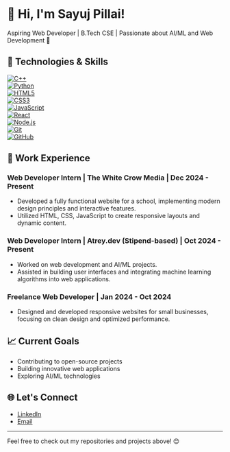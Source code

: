 # 👋 Hi, I'm Sayuj Pillai!

Aspiring Web Developer | B.Tech CSE | Passionate about AI/ML and Web Development 🚀

## 🔧 Technologies & Skills

[![C++](https://img.shields.io/badge/C++-00599C?style=for-the-badge&logo=cplusplus&logoColor=white)](https://isocpp.org/)  
[![Python](https://img.shields.io/badge/Python-3776AB?style=for-the-badge&logo=python&logoColor=white)](https://www.python.org/)  
[![HTML5](https://img.shields.io/badge/HTML5-E34F26?style=for-the-badge&logo=html5&logoColor=white)](https://developer.mozilla.org/en-US/docs/Web/HTML)  
[![CSS3](https://img.shields.io/badge/CSS3-1572B6?style=for-the-badge&logo=css3&logoColor=white)](https://developer.mozilla.org/en-US/docs/Web/CSS)  
[![JavaScript](https://img.shields.io/badge/JavaScript-F7DF1E?style=for-the-badge&logo=javascript&logoColor=black)](https://developer.mozilla.org/en-US/docs/Web/JavaScript)  
[![React](https://img.shields.io/badge/React-61DAFB?style=for-the-badge&logo=react&logoColor=black)](https://reactjs.org/)  
[![Node.js](https://img.shields.io/badge/Node.js-339933?style=for-the-badge&logo=node.js&logoColor=white)](https://nodejs.org/)  
[![Git](https://img.shields.io/badge/Git-F05032?style=for-the-badge&logo=git&logoColor=white)](https://git-scm.com/)  
[![GitHub](https://img.shields.io/badge/GitHub-181717?style=for-the-badge&logo=github&logoColor=white)](https://github.com/)  

## 💼 Work Experience

### Web Developer Intern | The White Crow Media | Dec 2024 - Present  
- Developed a fully functional website for a school, implementing modern design principles and interactive features.
- Utilized HTML, CSS, JavaScript to create responsive layouts and dynamic content.

### Web Developer Intern | Atrey.dev (Stipend-based) | Oct 2024 - Present  
- Worked on web development and AI/ML projects.
- Assisted in building user interfaces and integrating machine learning algorithms into web applications.

### Freelance Web Developer | Jan 2024 - Oct 2024  
- Designed and developed responsive websites for small businesses, focusing on clean design and optimized performance.

## 📈 Current Goals

- Contributing to open-source projects  
- Building innovative web applications  
- Exploring AI/ML technologies  

## 🌐 Let's Connect

- [LinkedIn](https://linkedin.com/in/sayuj-pillai-139a07315)  
- [Email](mailto:sayujpillai63@gmail.com)  

---

Feel free to check out my repositories and projects above! 😊
